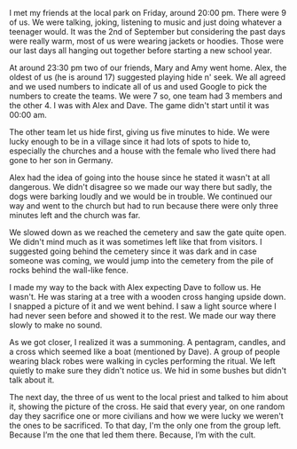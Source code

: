  

I met my friends at the local park on Friday, around 20:00 pm. There were 9 of us. We were talking, joking, listening to music and just doing whatever a teenager would. It was the 2nd of September but considering the past days were really warm, most of us were wearing jackets or hoodies. Those were our last days all hanging out together before starting a new school year. 

At around 23:30 pm two of our friends, Mary and Amy went home. Alex, the oldest of us (he is around 17) suggested playing hide n' seek. We all agreed and we used numbers to indicate all of us and used Google to pick the numbers to create the teams. We were 7 so, one team had 3 members and the other 4. I was with Alex and Dave. The game didn't start until it was 00:00 am. 

The other team let us hide first, giving us five minutes to hide. We were lucky enough to be in a village since it had lots of spots to hide to, especially the churches and a house with the female who lived there had gone to her son in Germany. 

Alex had the idea of going into the house since he stated it wasn't at all dangerous. We didn't disagree so we made our way there but sadly, the dogs were barking loudly and we would be in trouble. We continued our way and went to the church but had to run because there were only three minutes left and the church was far. 

We slowed down as we reached the cemetery and saw the gate quite open. We didn't mind much as it was sometimes left like that from visitors. I suggested going behind the cemetery since it was dark and in case someone was coming, we would jump into the cemetery from the pile of rocks behind the wall-like fence. 

I made my way to the back with Alex expecting Dave to follow us. He wasn't. He was staring at a tree with a wooden cross hanging upside down. I snapped a picture of it and we went behind. I saw a light source where I had never seen before and showed it to the rest. We made our way there slowly to make no sound. 

As we got closer, I realized it was a summoning. A pentagram, candles, and a cross which seemed like a boat (mentioned by Dave). A group of people wearing black robes were walking in cycles performing the ritual. We left quietly to make sure they didn't notice us. We hid in some bushes but didn't talk about it. 

The next day, the three of us went to the local priest and talked to him about it, showing the picture of the cross. He said that every year, on one random day they sacrifice one or more civilians and how we were lucky we weren't the ones to be sacrificed. To that day, I'm the only one from the group left. Because I’m the one that led them there. Because, I’m with the cult.